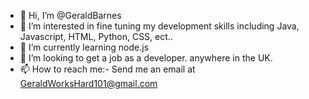 - 👋 Hi, I’m @GeraldBarnes
- 👀 I’m interested in fine tuning my development skills including Java, Javascript, HTML, Python, CSS, ect..
- 🌱 I’m currently learning node.js
- 💞️ I’m looking to get a job as a developer. anywhere in the UK.
- 📫 How to reach me:- Send me an email at GeraldWorksHard101@gmail.com

<!---
GeraldBarnes/GeraldBarnes is a ✨ special ✨ repository because its `README.md` (this file) appears on your GitHub profile.
You can click the Preview link to take a look at your changes.
--->
